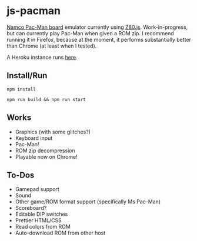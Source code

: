 # js-pacman
[Namco Pac-Man board](https://en.wikipedia.org/wiki/Namco_Pac-Man) emulator currently using [Z80.js](https://github.com/DrGoldfire/Z80.js).
Work-in-progress, but can currently play Pac-Man when given a ROM zip.
I recommend running it in Firefox, because at the moment, it performs substantially better than Chrome (at least when I tested).

A Heroku instance runs [here](http://js-pac.herokuapp.com/).

## Install/Run
```
npm install
```

```
npm run build && npm run start
```

## Works
- Graphics (with some glitches?)
- Keyboard input
- Pac-Man!
- ROM zip decompression
- Playable now on Chrome!

## To-Dos
- Gamepad support
- Sound
- Other game/ROM format support (specifically Ms Pac-Man)
- Scoreboard?
- Editable DIP switches
- Prettier HTML/CSS
- Read colors from ROM
- Auto-download ROM from other host
